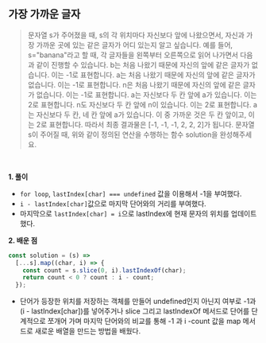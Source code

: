 ## 가장 가까운 글자
> 문자열 s가 주어졌을 때, s의 각 위치마다 자신보다 앞에 나왔으면서, 자신과 가장 가까운 곳에 있는 같은 글자가 어디 있는지 알고 싶습니다.
예를 들어, s="banana"라고 할 때,  각 글자들을 왼쪽부터 오른쪽으로 읽어 나가면서 다음과 같이 진행할 수 있습니다.
b는 처음 나왔기 때문에 자신의 앞에 같은 글자가 없습니다. 이는 -1로 표현합니다.
a는 처음 나왔기 때문에 자신의 앞에 같은 글자가 없습니다. 이는 -1로 표현합니다.
n은 처음 나왔기 때문에 자신의 앞에 같은 글자가 없습니다. 이는 -1로 표현합니다.
a는 자신보다 두 칸 앞에 a가 있습니다. 이는 2로 표현합니다.
n도 자신보다 두 칸 앞에 n이 있습니다. 이는 2로 표현합니다.
a는 자신보다 두 칸, 네 칸 앞에 a가 있습니다. 이 중 가까운 것은 두 칸 앞이고, 이는 2로 표현합니다.
따라서 최종 결과물은 [-1, -1, -1, 2, 2, 2]가 됩니다.
문자열 s이 주어질 때, 위와 같이 정의된 연산을 수행하는 함수 solution을 완성해주세요.
<br>

**1. 풀이**

- `for loop`, `lastIndex[char] === undefined` 값을 이용해서 -1을 부여했다.
- `i - lastIndex[char]`값으로 마지막 단어와의 거리를 부여했다.
- 마지막으로 `lastIndex[char] = i`으로 lastIndex에 현재 문자의 위치를 업데이트했다.

**2. 배운 점**
```javascript
const solution = (s) =>
  [...s].map((char, i) => {
    const count = s.slice(0, i).lastIndexOf(char);
    return count < 0 ? count : i - count;
  });

```
- 단어가 등장한 위치를 저장하는 객체를 만들어 undefined인지 아닌지 여부로 -1과 (i - lastIndex[char])를 넣어주거나 slice 그리고 lastIndexOf 메서드로 단어를 단계적으로 쪼개어 가며 마지막 단어와의 비교를 통해 -1 과 i -count 값을 map 메서드로 새로운 배열을 만드는 방법을 배웠다.